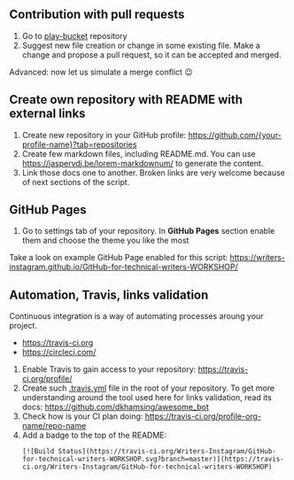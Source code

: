 ## Contribution with pull requests

1. Go to [play-bucket](https://github.com/Writers-Instagram/play-bucket) repository
1. Suggest new file creation or change in some existing file. Make a change and propose a pull request, so it can be accepted and merged.

Advanced: now let us simulate a merge conflict :wink:

## Create own repository with README with external links

1. Create new repository in your GitHub profile: https://github.com/{your-profile-name}?tab=repositories
1. Create few markdown files, including README.md. You can use https://jaspervdj.be/lorem-markdownum/ to generate the content.
1. Link those docs one to another. Broken links are very welcome because of next sections of the script.

## GitHub Pages

1. Go to settings tab of your repository. In **GitHub Pages** section enable them and choose the theme you like the most

Take a look on example GitHub Page enabled for this script: https://writers-instagram.github.io/GitHub-for-technical-writers-WORKSHOP/

## Automation, Travis, links validation

Continuous integration is a way of automating processes aroung your project.
- https://travis-ci.org
- https://circleci.com/

1. Enable Travis to gain access to your repository: https://travis-ci.org/profile/
2. Create such [.travis.yml](.travis.yml) file in the root of your repository. To get more understanding around the tool used here for links validation, read its docs: https://github.com/dkhamsing/awesome_bot
3. Check how is your CI plan doing: https://travis-ci.org/profile-org-name/repo-name
4. Add a badge to the top of the README:
   ```
   [![Build Status](https://travis-ci.org/Writers-Instagram/GitHub-for-technical-writers-WORKSHOP.svg?branch=master)](https://travis-ci.org/Writers-Instagram/GitHub-for-technical-writers-WORKSHOP)
   ```

